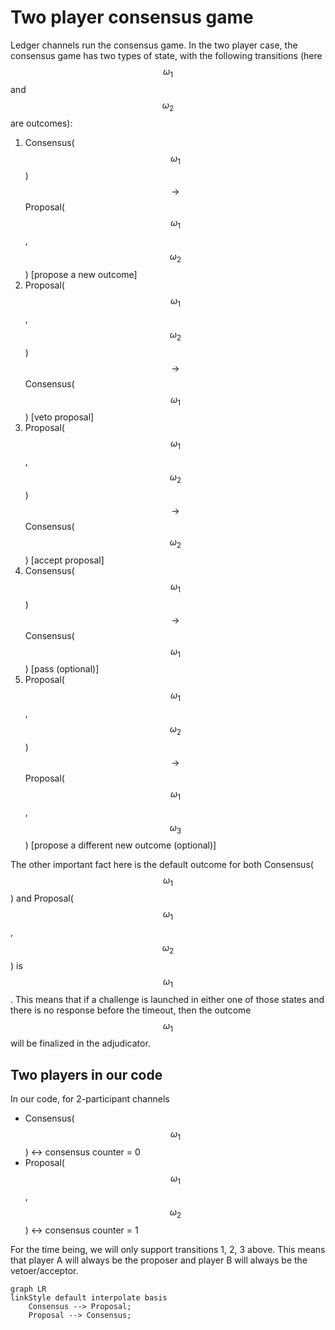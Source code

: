 # Two player consensus game

Ledger channels run the consensus game. In the two player case, the consensus game has two types of state, with the following transitions (here $$\omega_1$$ and $$\omega_2$$ are outcomes):

1. Consensus($$\omega_1$$) $$\rightarrow$$ Proposal($$\omega_1$$, $$\omega_2$$) [propose a new outcome]
2. Proposal($$\omega_1$$, $$\omega_2$$) $$\rightarrow$$Consensus($$\omega_1$$) [veto proposal]
3. Proposal($$\omega_1$$, $$\omega_2$$) $$\rightarrow$$Consensus($$\omega_2$$) [accept proposal]
4. Consensus($$\omega_1$$) $$\rightarrow$$Consensus($$\omega_1$$) [pass (optional)]
5. Proposal($$\omega_1$$, $$\omega_2$$) $$\rightarrow$$ Proposal($$\omega_1$$, $$\omega_3$$) [propose a different new outcome (optional)]

The other important fact here is the default outcome for both Consensus($$\omega_1$$) and Proposal($$\omega_1$$, $$\omega_2$$) is $$\omega_1$$. This means that if a challenge is launched in either one of those states and there is no response before the timeout, then the outcome $$\omega_1$$ will be finalized in the adjudicator.

## Two players in our code

In our code, for 2-participant channels

- Consensus($$\omega_1$$) ↔ consensus counter = 0
- Proposal($$\omega_1$$, $$\omega_2$$) ↔ consensus counter = 1

For the time being, we will only support transitions 1, 2, 3 above. This means that player A will always be the proposer and player B will always be the vetoer/acceptor.

```mermaid
graph LR
linkStyle default interpolate basis
    Consensus --> Proposal;
    Proposal --> Consensus;
```
